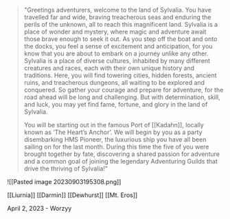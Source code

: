 >"Greetings adventurers, welcome to the land of Sylvalia. You have travelled far and wide, braving treacherous seas and enduring the perils of the unknown, all to reach this magnificent land. Sylvalia is a place of wonder and mystery, where magic and adventure await those brave enough to seek it out. As you step off the boat and onto the docks, you feel a sense of excitement and anticipation, for you know that you are about to embark on a journey unlike any other. Sylvalia is a place of diverse cultures, inhabited by many different creatures and races, each with their own unique history and traditions. Here, you will find towering cities, hidden forests, ancient ruins, and treacherous dungeons, all waiting to be explored and conquered. So gather your courage and prepare for adventure, for the road ahead will be long and challenging. But with determination, skill, and luck, you may yet find fame, fortune, and glory in the land of Sylvalia. 
>
>You will be starting out in the famous Port of [[Kadahn]], locally known as ‘The Heart’s Anchor’. We will begin by you as a party disembarking HMS Pioneer, the luxurious ship you have all been sailing on for the last month. During this time the five of you were brought together by fate, discovering a shared passion for adventure and a common goal of joining the legendary Adventuring Guilds that drive the thriving of Sylvalia!"

![[Pasted image 20230903195308.png]]

[[Liurnia]]
[[Darmin]]
[[Dewhurst]]
[[Mt. Eros]]

April 2, 2023 - Worzyy